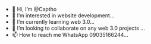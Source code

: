 - 👋 Hi, I’m @Captho
- 👀 I’m interested in website development...
- 🌱 I’m currently learning web 3.0...
- 💞️ I’m looking to collaborate on any web 3.0 projects ...
- 📫 How to reach me WhatsApp 09035166244...

<!---
Captho/Captho is a ✨ special ✨ repository because its `README.md` (this file) appears on your GitHub profile.
You can click the Preview link to take a look at your changes.
--->
